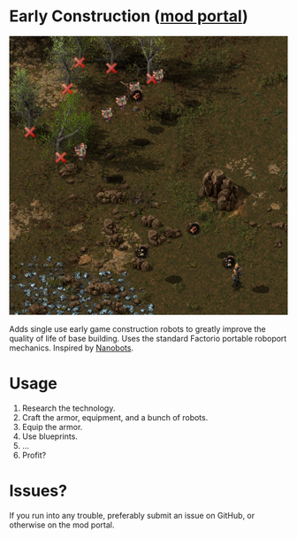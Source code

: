 # Early Construction ([mod portal][1])

![Screenshot](https://raw.githubusercontent.com/Aidiakapi/early_construction/master/screenshots/title.png)

Adds single use early game construction robots to greatly improve the quality of life of base building. Uses the standard Factorio portable roboport mechanics. Inspired by [Nanobots][2].

# Usage

1. Research the technology.
2. Craft the armor, equipment, and a bunch of robots.
3. Equip the armor.
4. Use blueprints.
5. ...
6. Profit?

# Issues?

If you run into any trouble, preferably submit an issue on GitHub, or otherwise on the mod portal.

[1]: https://mods.factorio.com/mod/early_construction
[2]: https://mods.factorio.com/mod/Nanobots